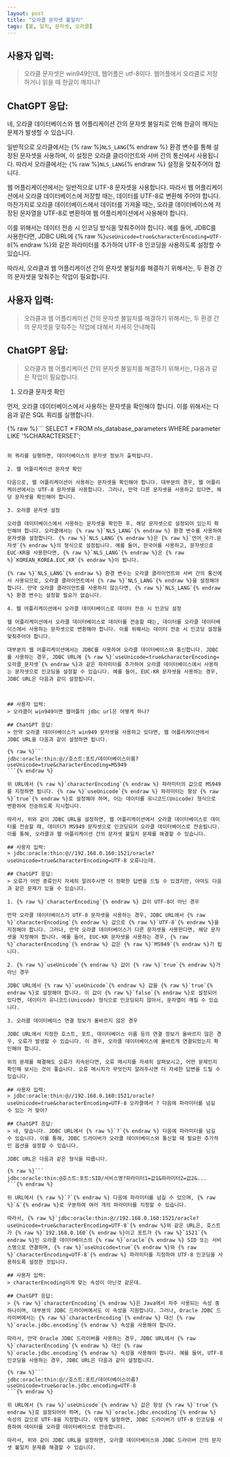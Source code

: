 ```yaml
---
layout: post
title: "오라클 문자셋 불일치"
tags: [불, 일치, 문자셋, 오라클]
---
```


## 사용자 입력:
> 오라클 문자셋은 win949인데, 웹어플은 utf-8이다. 웹어플에서 오라클로 저장하거니 읽을 때 한글이 깨지니?

## ChatGPT 응답:
> 

네, 오라클 데이터베이스와 웹 어플리케이션 간의 문자셋 불일치로 인해 한글이 깨지는 문제가 발생할 수 있습니다.

일반적으로 오라클에서는 {% raw %}`NLS_LANG`{% endraw %} 환경 변수를 통해 설정된 문자셋을 사용하며, 이 설정은 오라클 클라이언트와 서버 간의 통신에서 사용됩니다. 따라서 오라클에서는 {% raw %}`NLS_LANG`{% endraw %} 설정을 맞춰주어야 합니다.

웹 어플리케이션에서는 일반적으로 UTF-8 문자셋을 사용합니다. 따라서 웹 어플리케이션에서 오라클 데이터베이스에 저장할 때는, 데이터를 UTF-8로 변환해 주어야 합니다. 마찬가지로 오라클 데이터베이스에서 데이터를 가져올 때는, 오라클 데이터베이스에 저장된 문자열을 UTF-8로 변환하여 웹 어플리케이션에서 사용해야 합니다.

이를 위해서는 데이터 전송 시 인코딩 방식을 맞춰주어야 합니다. 예를 들어, JDBC를 사용한다면, JDBC URL에 {% raw %}`useUnicode=true&characterEncoding=UTF-8`{% endraw %}와 같은 파라미터를 추가하여 UTF-8 인코딩을 사용하도록 설정할 수 있습니다.

따라서, 오라클과 웹 어플리케이션 간의 문자셋 불일치를 해결하기 위해서는, 두 환경 간의 문자셋을 맞춰주는 작업이 필요합니다.

## 사용자 입력:
>  오라클과 웹 어플리케이션 간의 문자셋 불일치를 해결하기 위해서는, 두 환경 간의 문자셋을 맞춰주는 작업에 대해서 자세히 안내해줘

## ChatGPT 응답:
> 오라클과 웹 어플리케이션 간의 문자셋 불일치를 해결하기 위해서는, 다음과 같은 작업이 필요합니다.

1. 오라클 문자셋 확인

먼저, 오라클 데이터베이스에서 사용하는 문자셋을 확인해야 합니다. 이를 위해서는 다음과 같은 SQL 쿼리를 실행합니다.

{% raw %}```
SELECT * FROM nls_database_parameters WHERE parameter LIKE '%CHARACTERSET';
```{% endraw %}

위 쿼리를 실행하면, 데이터베이스의 문자셋 정보가 출력됩니다.

2. 웹 어플리케이션 문자셋 확인

다음으로, 웹 어플리케이션이 사용하는 문자셋을 확인해야 합니다. 대부분의 경우, 웹 어플리케이션에서는 UTF-8 문자셋을 사용합니다. 그러나, 만약 다른 문자셋을 사용하고 있다면, 해당 문자셋을 확인해야 합니다.

3. 오라클 문자셋 설정

오라클 데이터베이스에서 사용하는 문자셋을 확인한 후, 해당 문자셋으로 설정되어 있는지 확인해야 합니다. 오라클에서는 {% raw %}`NLS_LANG`{% endraw %} 환경 변수를 사용하여 문자셋을 설정합니다. {% raw %}`NLS_LANG`{% endraw %}은 {% raw %}`언어_국가.문자셋`{% endraw %}의 형식으로 설정됩니다. 예를 들어, 한국어를 사용하고, 문자셋으로 EUC-KR을 사용한다면, {% raw %}`NLS_LANG`{% endraw %}은 {% raw %}`KOREAN_KOREA.EUC_KR`{% endraw %}이 됩니다.

{% raw %}`NLS_LANG`{% endraw %} 환경 변수는 오라클 클라이언트와 서버 간의 통신에서 사용되므로, 오라클 클라이언트에서 {% raw %}`NLS_LANG`{% endraw %}을 설정해야 합니다. 만약 오라클 클라이언트를 사용하지 않는다면, {% raw %}`NLS_LANG`{% endraw %} 환경 변수는 설정할 필요가 없습니다.

4. 웹 어플리케이션에서 오라클 데이터베이스로 데이터 전송 시 인코딩 설정

웹 어플리케이션에서 오라클 데이터베이스로 데이터를 전송할 때는, 데이터를 오라클 데이터베이스에서 사용하는 문자셋으로 변환해야 합니다. 이를 위해서는 데이터 전송 시 인코딩 설정을 맞춰주어야 합니다.

대부분의 웹 어플리케이션에서는 JDBC를 사용하여 오라클 데이터베이스와 통신합니다. JDBC를 사용하는 경우, JDBC URL에 {% raw %}`useUnicode=true&characterEncoding=오라클_문자셋`{% endraw %}과 같은 파라미터를 추가하여 오라클 데이터베이스에서 사용하는 문자셋으로 인코딩을 설정할 수 있습니다. 예를 들어, EUC-KR 문자셋을 사용하는 경우, JDBC URL은 다음과 같이 설정됩니다.



## 사용자 입력:
> 오라클이 win949이면 웹어플의 jdbc url은 어떻게 하나?

## ChatGPT 응답:
> 만약 오라클 데이터베이스가 win949 문자셋을 사용하고 있다면, 웹 어플리케이션에서 JDBC URL을 다음과 같이 설정하면 됩니다.

{% raw %}```
jdbc:oracle:thin:@//호스트:포트/데이터베이스이름?useUnicode=true&characterEncoding=MS949
```{% endraw %}

위 URL에서 {% raw %}`characterEncoding`{% endraw %} 파라미터의 값으로 MS949를 지정하면 됩니다. {% raw %}`useUnicode`{% endraw %} 파라미터는 항상 {% raw %}`true`{% endraw %}로 설정해야 하며, 이는 데이터를 유니코드(Unicode) 형식으로 변환하여 전송하도록 지시합니다. 

따라서, 위와 같이 JDBC URL을 설정하면, 웹 어플리케이션에서 오라클 데이터베이스로 데이터를 전송할 때, 데이터가 MS949 문자셋으로 인코딩되어 오라클 데이터베이스로 전송됩니다. 이를 통해, 오라클과 웹 어플리케이션 간의 문자셋 불일치 문제를 해결할 수 있습니다.

## 사용자 입력:
> jdbc:oracle:thin:@//192.168.0.160:1521/oracle?useUnicode=true&characterEncoding=UTF-8 오류나는데.

## ChatGPT 응답:
> 오류가 어떤 종류인지 자세히 알려주시면 더 정확한 답변을 드릴 수 있겠지만, 아마도 다음과 같은 문제가 있을 수 있습니다.

1. {% raw %}`characterEncoding`{% endraw %} 값이 UTF-8이 아닌 경우

만약 오라클 데이터베이스가 UTF-8 문자셋을 사용하는 경우, JDBC URL에서 {% raw %}`characterEncoding`{% endraw %} 값으로 {% raw %}`UTF-8`{% endraw %}을 지정해야 합니다. 그러나, 만약 오라클 데이터베이스가 다른 문자셋을 사용한다면, 해당 문자셋을 지정해야 합니다. 예를 들어, EUC-KR 문자셋을 사용하는 경우, {% raw %}`characterEncoding`{% endraw %} 값은 {% raw %}`MS949`{% endraw %}가 됩니다.

2. {% raw %}`useUnicode`{% endraw %} 값이 {% raw %}`true`{% endraw %}가 아닌 경우

JDBC URL에서 {% raw %}`useUnicode`{% endraw %} 값을 {% raw %}`true`{% endraw %}로 설정해야 합니다. 이 값이 {% raw %}`false`{% endraw %}로 설정되어 있다면, 데이터가 유니코드(Unicode) 형식으로 인코딩되지 않아서, 문자열이 깨질 수 있습니다.

3. 오라클 데이터베이스 연결 정보가 올바르지 않은 경우

JDBC URL에서 지정한 호스트, 포트, 데이터베이스 이름 등의 연결 정보가 올바르지 않은 경우, 오류가 발생할 수 있습니다. 이 경우, 오라클 데이터베이스에 올바르게 연결되었는지 확인해야 합니다.

위의 문제를 해결해도 오류가 지속된다면, 오류 메시지를 자세히 살펴보시고, 어떤 문제인지 확인해 보시는 것이 좋습니다. 오류 메시지가 무엇인지 알려주시면 더 자세한 답변을 드릴 수 있습니다.

## 사용자 입력:
> jdbc:oracle:thin:@//192.168.0.160:1521/oracle?useUnicode=true&characterEncoding=UTF-8 오라클에서 ? 다음에 파라미터를 넘길 수 있는 거 맞아?

## ChatGPT 응답:
> 네, 맞습니다. JDBC URL에서 {% raw %}`?`{% endraw %} 다음에 파라미터를 넘길 수 있습니다. 이를 통해, JDBC 드라이버가 오라클 데이터베이스와 통신할 때 필요한 추가적인 옵션을 설정할 수 있습니다. 

JDBC URL은 다음과 같은 형식을 따릅니다.

{% raw %}```
jdbc:oracle:thin:@호스트:포트:SID/서비스명?파라미터1=값1&파라미터2=값2&...
```{% endraw %}

위 URL에서 {% raw %}`?`{% endraw %} 다음에 파라미터를 넘길 수 있으며, {% raw %}`&`{% endraw %}로 구분하여 여러 개의 파라미터를 지정할 수 있습니다.

따라서, {% raw %}`jdbc:oracle:thin:@//192.168.0.160:1521/oracle?useUnicode=true&characterEncoding=UTF-8`{% endraw %}와 같은 URL은, 호스트가 {% raw %}`192.168.0.160`{% endraw %}이고 포트가 {% raw %}`1521`{% endraw %}인 오라클 데이터베이스의 {% raw %}`oracle`{% endraw %} SID 또는 서비스명으로 연결하며, {% raw %}`useUnicode=true`{% endraw %}와 {% raw %}`characterEncoding=UTF-8`{% endraw %} 파라미터를 지정하여 UTF-8 인코딩을 사용하도록 설정한 것입니다.

## 사용자 입력:
> characterEncoding이게 맞는 속성이 아닌것 같은데.

## ChatGPT 응답:
> {% raw %}`characterEncoding`{% endraw %}은 Java에서 자주 사용되는 속성 중 하나이며, 대부분의 JDBC 드라이버에서도 이 속성을 지원합니다. 그러나, Oracle JDBC 드라이버에서는 {% raw %}`characterEncoding`{% endraw %} 대신 {% raw %}`oracle.jdbc.encoding`{% endraw %} 속성을 사용해야 합니다.

따라서, 만약 Oracle JDBC 드라이버를 사용하는 경우, JDBC URL에서 {% raw %}`characterEncoding`{% endraw %} 대신 {% raw %}`oracle.jdbc.encoding`{% endraw %} 속성을 사용해야 합니다. 예를 들어, UTF-8 인코딩을 사용하는 경우, JDBC URL은 다음과 같이 설정됩니다.

{% raw %}```
jdbc:oracle:thin:@//호스트:포트/데이터베이스이름?useUnicode=true&oracle.jdbc.encoding=UTF-8
```{% endraw %}

위 URL에서 {% raw %}`useUnicode`{% endraw %} 값은 항상 {% raw %}`true`{% endraw %}로 설정되어야 하며, {% raw %}`oracle.jdbc.encoding`{% endraw %} 속성의 값으로 UTF-8을 지정합니다. 이렇게 설정하면, JDBC 드라이버가 UTF-8 인코딩을 사용하여 데이터를 오라클 데이터베이스로 전송합니다.

따라서, 위와 같이 JDBC URL을 설정하면, 오라클 데이터베이스와 JDBC 드라이버 간의 문자셋 불일치 문제를 해결할 수 있습니다.

